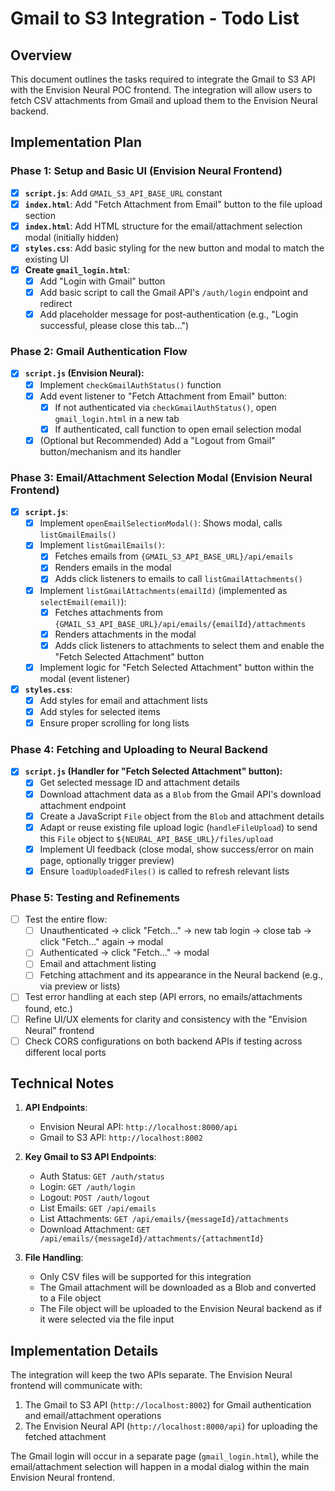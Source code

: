 # Gmail to S3 Integration - Todo List

## Overview
This document outlines the tasks required to integrate the Gmail to S3 API with the Envision Neural POC frontend. The integration will allow users to fetch CSV attachments from Gmail and upload them to the Envision Neural backend.

## Implementation Plan

### Phase 1: Setup and Basic UI (Envision Neural Frontend)

- [x] **`script.js`**: Add `GMAIL_S3_API_BASE_URL` constant
- [x] **`index.html`**: Add "Fetch Attachment from Email" button to the file upload section
- [x] **`index.html`**: Add HTML structure for the email/attachment selection modal (initially hidden)
- [x] **`styles.css`**: Add basic styling for the new button and modal to match the existing UI
- [x] **Create `gmail_login.html`**:
  - [x] Add "Login with Gmail" button
  - [x] Add basic script to call the Gmail API's `/auth/login` endpoint and redirect
  - [x] Add placeholder message for post-authentication (e.g., "Login successful, please close this tab...")

### Phase 2: Gmail Authentication Flow

- [x] **`script.js` (Envision Neural):**
  - [x] Implement `checkGmailAuthStatus()` function
  - [x] Add event listener to "Fetch Attachment from Email" button:
    - [x] If not authenticated via `checkGmailAuthStatus()`, open `gmail_login.html` in a new tab
    - [x] If authenticated, call function to open email selection modal
  - [x] (Optional but Recommended) Add a "Logout from Gmail" button/mechanism and its handler

### Phase 3: Email/Attachment Selection Modal (Envision Neural Frontend)

- [x] **`script.js`**:
  - [x] Implement `openEmailSelectionModal()`: Shows modal, calls `listGmailEmails()`
  - [x] Implement `listGmailEmails()`:
    - [x] Fetches emails from `{GMAIL_S3_API_BASE_URL}/api/emails`
    - [x] Renders emails in the modal
    - [x] Adds click listeners to emails to call `listGmailAttachments()`
  - [x] Implement `listGmailAttachments(emailId)` (implemented as `selectEmail(email)`):
    - [x] Fetches attachments from `{GMAIL_S3_API_BASE_URL}/api/emails/{emailId}/attachments`
    - [x] Renders attachments in the modal
    - [x] Adds click listeners to attachments to select them and enable the "Fetch Selected Attachment" button
  - [x] Implement logic for "Fetch Selected Attachment" button within the modal (event listener)
- [x] **`styles.css`**:
  - [x] Add styles for email and attachment lists
  - [x] Add styles for selected items
  - [x] Ensure proper scrolling for long lists

### Phase 4: Fetching and Uploading to Neural Backend

- [x] **`script.js` (Handler for "Fetch Selected Attachment" button):**
  - [x] Get selected message ID and attachment details
  - [x] Download attachment data as a `Blob` from the Gmail API's download attachment endpoint
  - [x] Create a JavaScript `File` object from the `Blob` and attachment details
  - [x] Adapt or reuse existing file upload logic (`handleFileUpload`) to send this `File` object to `${NEURAL_API_BASE_URL}/files/upload`
  - [x] Implement UI feedback (close modal, show success/error on main page, optionally trigger preview)
  - [x] Ensure `loadUploadedFiles()` is called to refresh relevant lists

### Phase 5: Testing and Refinements

- [ ] Test the entire flow:
  - [ ] Unauthenticated -> click "Fetch..." -> new tab login -> close tab -> click "Fetch..." again -> modal
  - [ ] Authenticated -> click "Fetch..." -> modal
  - [ ] Email and attachment listing
  - [ ] Fetching attachment and its appearance in the Neural backend (e.g., via preview or lists)
- [ ] Test error handling at each step (API errors, no emails/attachments found, etc.)
- [ ] Refine UI/UX elements for clarity and consistency with the "Envision Neural" frontend
- [ ] Check CORS configurations on both backend APIs if testing across different local ports

## Technical Notes

1. **API Endpoints**:
   - Envision Neural API: `http://localhost:8000/api`
   - Gmail to S3 API: `http://localhost:8002`

2. **Key Gmail to S3 API Endpoints**:
   - Auth Status: `GET /auth/status`
   - Login: `GET /auth/login`
   - Logout: `POST /auth/logout`
   - List Emails: `GET /api/emails`
   - List Attachments: `GET /api/emails/{messageId}/attachments`
   - Download Attachment: `GET /api/emails/{messageId}/attachments/{attachmentId}`

3. **File Handling**:
   - Only CSV files will be supported for this integration
   - The Gmail attachment will be downloaded as a Blob and converted to a File object
   - The File object will be uploaded to the Envision Neural backend as if it were selected via the file input

## Implementation Details

The integration will keep the two APIs separate. The Envision Neural frontend will communicate with:
1. The Gmail to S3 API (`http://localhost:8002`) for Gmail authentication and email/attachment operations
2. The Envision Neural API (`http://localhost:8000/api`) for uploading the fetched attachment

The Gmail login will occur in a separate page (`gmail_login.html`), while the email/attachment selection will happen in a modal dialog within the main Envision Neural frontend.
